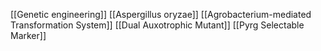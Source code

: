 [[Genetic engineering]]
[[Aspergillus oryzae]]
[[Agrobacterium-mediated Transformation System]]
[[Dual Auxotrophic Mutant]]
[[Pyrg Selectable Marker]]
